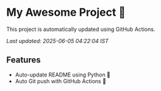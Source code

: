 # My Awesome Project 🚀

This project is automatically updated using GitHub Actions.

_Last updated: 2025-06-05 04:22:04 IST_

## Features
- Auto-update README using Python 🐍
- Auto Git push with GitHub Actions 🤖
